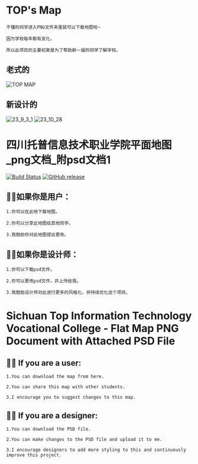   # TOP's Map

`不懂的同学进入PNG文件夹里就可以下载地图啦~`

`因为学校每年都有变化，`

`所以此项目的主要初衷是为了帮助新一届的同学了解学校。`
## 老式的
![TOP MAP](https://github.com/28778/Tops_map/assets/31039562/1ee57bc3-e6b4-474b-bf96-e6bf8cbb7da2)
## 新设计的
![23_9_3_1](https://github.com/28778/Tops_map/assets/31039562/64f537a1-e079-42b1-845f-338b46ff5349)
![23_10_28](https://github.com/28778/Tops_map/assets/31039562/e9175fbc-407f-44c7-b778-5feb4cea9fd4)

# 四川托普信息技术职业学院平面地图_png文档_附psd文档1

[![Build Status](https://github.com/atelier-anchor/smiley-sans/workflows/build/badge.svg)]( )
[![GitHub release](https://img.shields.io/badge/Release-v23.8.26-blue)](https://github.com/28778/Tops_map/releases/tag/23.8.26)

## 👩‍🎓如果你是用户：

```
1.你可以在此地下载地图。

2.你可以分享此地图给其他同学。

3.我鼓励你对此地图提出更改。
```

## 👩‍💻如果你是设计师：

```
1.你可以下载psd文件。

2.你可以更改psd文件，并上传给我。

3.我鼓励设计师对此进行更多的风格化，并持续优化这个项目。
```


# Sichuan Top Information Technology Vocational College - Flat Map PNG Document with Attached PSD File

## 👩‍🎓 If you are a user:

```
1.You can download the map from here.

2.You can share this map with other students.

3.I encourage you to suggest changes to this map.
```

## 👩‍💻 If you are a designer:

```
1.You can download the PSD file.

2.You can make changes to the PSD file and upload it to me.

3.I encourage designers to add more styling to this and continuously improve this project.
```
